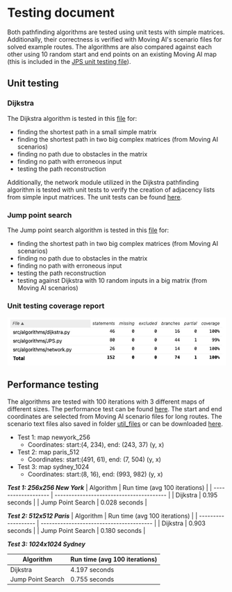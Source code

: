 # Testing document

Both pathfinding algorithms are tested using unit tests with simple matrices. Additionally, their correctness is verified with Moving AI's scenario files for solved example routes. The algorithms are also compared against each other using 10 random start and end points on an existing Moving AI map (this is included in the [JPS unit testing file](https://github.com/gitjuli94/pathfinding/blob/main/src/tests/unittests/test_JPS.py "JPS unit testing file")).


## Unit testing

### Dijkstra

The Dijkstra algorithm is tested in this [file](https://github.com/gitjuli94/pathfinding/blob/main/src/tests/unittests/test_dijkstra.py "file") for:
- finding the shortest path in a small simple matrix
- finding the shortest path in two big complex matrices (from Moving AI scenarios)
- finding no path due to obstacles in the matrix
- finding no path with erroneous input
- testing the path reconstruction

Additionally, the network module utilized in the Dijkstra pathfinding algorithm is tested with unit tests to verify the creation of adjacency lists from simple input matrices. The unit tests can be found [here](https://github.com/gitjuli94/pathfinding/blob/main/src/tests/unittests/test_network.py "here").

### Jump point search

The Jump point search algorithm is tested in this [file](https://github.com/gitjuli94/pathfinding/blob/main/src/tests/unittests/test_JPS.py "file") for:
- finding the shortest path in two big complex matrices (from Moving AI scenarios)
- finding no path due to obstacles in the matrix
- finding no path with erroneous input
- testing the path reconstruction
- testing against Dijkstra with 10 random inputs in a big matrix (from Moving AI scenarios)

### Unit testing coverage report

![image](https://github.com/gitjuli94/pathfinding/blob/main/images/coverage_report.jpg)

## Performance testing

The algorithms are tested with 100 iterations with 3 different maps of different sizes. The performance test can be found [here](https://github.com/gitjuli94/pathfinding/blob/main/src/tests/performance_test.py "here"). The start and end coordinates are selected from Moving AI scenario files for long routes. The scenario text files also saved in folder [util_files](https://github.com/gitjuli94/pathfinding/blob/main/util_files "util_files") or can be downloaded [here](https://www.movingai.com/benchmarks/street/index.html "here").

- Test 1: map newyork_256
    - Coordinates: start:(4, 234), end: (243, 37) (y, x)
- Test 2: map paris_512
    - Coordinates: start:(491, 61), end: (7, 504) (y, x)
- Test 3: map sydney_1024
    - Coordinates: start:(8, 16), end: (993, 982) (y, x)

***Test 1: 256x256 New York***
| Algorithm           | Run time (avg 100 iterations)            |
| ------------------- | ---------------------------------------- |
| Dijkstra            | 0.195 seconds                            |
| Jump Point Search   | 0.028 seconds                            |

***Test 2: 512x512 Paris***
| Algorithm           | Run time (avg 100 iterations)            |
| ------------------- | ---------------------------------------- |
| Dijkstra            | 0.903 seconds                            |
| Jump Point Search   | 0.180 seconds                            |

***Test 3: 1024x1024 Sydney***

| Algorithm          | Run time (avg 100 iterations)            |
| ------------------ | ---------------------------------------- |
| Dijkstra           | 4.197 seconds                            |
| Jump Point Search  | 0.755 seconds                            |
